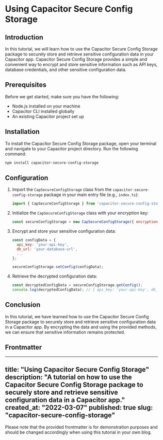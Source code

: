 # Using Capacitor Secure Config Storage

## Introduction

In this tutorial, we will learn how to use the Capacitor Secure Config Storage package to securely store and retrieve sensitive configuration data in your Capacitor app. Capacitor Secure Config Storage provides a simple and convenient way to encrypt and store sensitive information such as API keys, database credentials, and other sensitive configuration data.

## Prerequisites

Before we get started, make sure you have the following:

- Node.js installed on your machine
- Capacitor CLI installed globally
- An existing Capacitor project set up

## Installation

To install the Capacitor Secure Config Storage package, open your terminal and navigate to your Capacitor project directory. Run the following command:

```bash
npm install capacitor-secure-config-storage
```

## Configuration

1. Import the `CapSecureConfigStorage` class from the `capacitor-secure-config-storage` package in your main entry file (e.g., `index.ts`):

   ```javascript
   import { CapSecureConfigStorage } from 'capacitor-secure-config-storage';
   ```

2. Initialize the `CapSecureConfigStorage` class with your encryption key:

   ```javascript
   const secureConfigStorage = new CapSecureConfigStorage({ encryptionKey: 'your-encryption-key' });
   ```

3. Encrypt and store your sensitive configuration data:

   ```javascript
   const configData = {
     api_key: 'your-api-key',
     db_url: 'your-database-url',
     ...
   };

   secureConfigStorage.setConfig(configData);
   ```

4. Retrieve the decrypted configuration data:

   ```javascript
   const decryptedConfigData = secureConfigStorage.getConfig();
   console.log(decryptedConfigData); // { api_key: 'your-api-key', db_url: 'your-database-url', ... }
   ```

## Conclusion

In this tutorial, we have learned how to use the Capacitor Secure Config Storage package to securely store and retrieve sensitive configuration data in a Capacitor app. By encrypting the data and using the provided methods, we can ensure that sensitive information remains protected.

## Frontmatter

---
title: "Using Capacitor Secure Config Storage"
description: "A tutorial on how to use the Capacitor Secure Config Storage package to securely store and retrieve sensitive configuration data in a Capacitor app."
created_at: "2022-03-07"
published: true
slug: "capacitor-secure-config-storage"
---

Please note that the provided frontmatter is for demonstration purposes and should be changed accordingly when using this tutorial in your own blog.